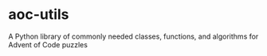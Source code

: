 # aoc-utils
A Python library of commonly needed classes, functions, and algorithms for Advent of Code puzzles

